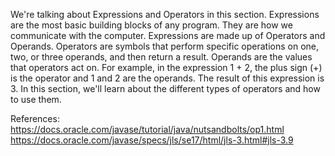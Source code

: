 We're talking about Expressions and Operators in this section. Expressions are the most basic building blocks of any program. They are how we communicate with the computer. Expressions are made up of Operators and Operands. Operators are symbols that perform specific operations on one, two, or three operands, and then return a result. Operands are the values that operators act on. For example, in the expression 1 + 2, the plus sign (+) is the operator and 1 and 2 are the operands. The result of this expression is 3. In this section, we'll learn about the different types of operators and how to use them.


References: https://docs.oracle.com/javase/tutorial/java/nutsandbolts/op1.html
https://docs.oracle.com/javase/specs/jls/se17/html/jls-3.html#jls-3.9